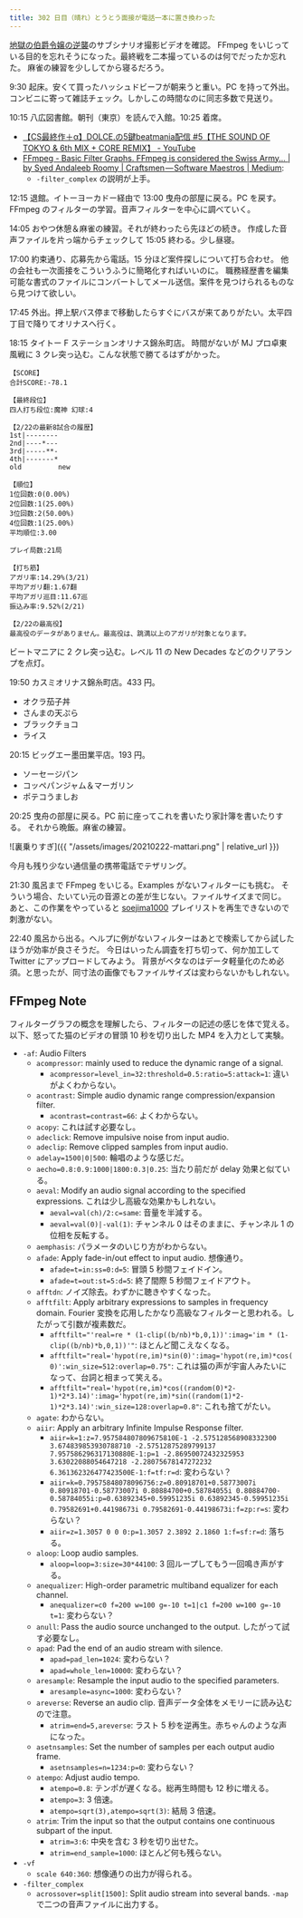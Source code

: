 ```yaml
---
title: 302 日目（晴れ）とうとう面接が電話一本に置き換わった
---
```


[地獄の伯爵令嬢の逆襲][bshf21a]のサブシナリオ撮影ビデオを確認。
FFmpeg をいじっている目的を忘れそうになった。最終戦を二本撮っているのは何でだったか忘れた。
麻雀の練習を少ししてから寝るだろう。

9:30 起床。安くて買ったハッシュドビーフが朝来うと重い。PC を持って外出。
コンビニに寄って雑誌チェック。しかしこの時間なのに同志多数で見送り。

10:15 八広図書館。朝刊（東京）を読んで入館。10:25 着席。

* [【CS最終作＋α】DOLCE.の5鍵beatmania配信 &#x23;5【THE SOUND OF TOKYO & 6th MIX + CORE REMIX】 - YouTube](https://www.youtube.com/watch?v=ShrAeac3JOw)
* [FFmpeg - Basic Filter Graphs. FFmpeg is considered the Swiss Army… &#124; by Syed Andaleeb Roomy &#124; Craftsmen — Software Maestros &#124; Medium](https://medium.com/craftsmenltd/ffmpeg-basic-filter-graphs-74f287dc104e):
  * `-filter_complex` の説明が上手。

12:15 退館。イトーヨーカドー経由で 13:00 曳舟の部屋に戻る。PC を戻す。
FFmpeg のフィルターの学習。音声フィルターを中心に調べていく。

14:05 おやつ休憩＆麻雀の練習。それが終わったら先ほどの続き。
作成した音声ファイルを片っ端からチェックして 15:05 終わる。少し昼寝。

17:00 約束通り、応募先から電話。15 分ほど案件探しについて打ち合わせ。
他の会社も一次面接をこういうふうに簡略化すればいいのに。
職務経歴書を編集可能な書式のファイルにコンバートしてメール送信。案件を見つけられるものなら見つけて欲しい。

17:45 外出。押上駅バス停まで移動したらすぐにバスが来てありがたい。太平四丁目で降りてオリナスへ行く。

18:15 タイトー F ステーションオリナス錦糸町店。
時間がないが MJ プロ卓東風戦に 3 クレ突っ込む。こんな状態で勝てるはずがかった。

```text
【SCORE】
合計SCORE:-78.1

【最終段位】
四人打ち段位:魔神 幻球:4

【2/22の最新8試合の履歴】
1st|--------
2nd|----*---
3rd|-----**-
4th|-------*
old         new

【順位】
1位回数:0(0.00%)
2位回数:1(25.00%)
3位回数:2(50.00%)
4位回数:1(25.00%)
平均順位:3.00

プレイ局数:21局

【打ち筋】
アガリ率:14.29%(3/21)
平均アガリ翻:1.67翻
平均アガリ巡目:11.67巡
振込み率:9.52%(2/21)

【2/22の最高役】
最高役のデータがありません。最高役は、跳満以上のアガリが対象となります。
```

ビートマニアに 2 クレ突っ込む。レベル 11 の New Decades などのクリアランプを点灯。

19:50 カスミオリナス錦糸町店。433 円。

* オクラ茄子丼
* さんまの天ぷら
* ブラックチョコ
* ライス

20:15 ビッグエー墨田業平店。193 円。

* ソーセージパン
* コッペパンジャム＆マーガリン
* ポテコうましお

20:25 曳舟の部屋に戻る。PC 前に座ってこれを書いたり家計簿を書いたりする。
それから晩飯。麻雀の練習。

![裏乗りすぎ]({{ "/assets/images/20210222-mattari.png" | relative_url }})

今月も残り少ない通信量の携帯電話でテザリング。

21:30 風呂まで FFmpeg をいじる。Examples がないフィルターにも挑む。
そういう場合、たいてい元の音源との差が生じない。ファイルサイズまで同じ。
あと、この作業をやっていると [soejima1000] プレイリストを再生できないので刺激がない。

22:40 風呂から出る。ヘルプに例がないフィルターはあとで検索してから試したほうが効率が良さそうだ。
今日はいったん調査を打ち切って、何か加工して Twitter にアップロードしてみよう。
背景がベタなのはデータ軽量化のため必須。と思ったが、同寸法の画像でもファイルサイズは変わらないかもしれない。

## FFmpeg Note

フィルターグラフの概念を理解したら、フィルターの記述の感じを体で覚える。
以下、怒ってた猫のビデオの冒頭 10 秒を切り出した MP4 を入力として実験。

* `-af`: Audio Filters
  * `acompressor`: mainly used to reduce the dynamic range of a signal.
    * `acompressor=level_in=32:threshold=0.5:ratio=5:attack=1`: 違いがよくわからない。
  * `acontrast`: Simple audio dynamic range compression/expansion filter.
    * `acontrast=contrast=66`: よくわからない。
  * `acopy`: これは試す必要なし。
  * `adeclick`: Remove impulsive noise from input audio.
  * `adeclip`: Remove clipped samples from input audio.
  * `adelay=1500|0|500`: 輪唱のような感じだ。
  * `aecho=0.8:0.9:1000|1800:0.3|0.25`: 当たり前だが delay 効果と似ている。
  * `aeval`: Modify an audio signal according to the specified expressions. これは少し高級な効果かもしれない。
    * `aeval=val(ch)/2:c=same`: 音量を半減する。
    * `aeval=val(0)|-val(1)`: チャンネル 0 はそのままに、チャンネル 1 の位相を反転する。
  * `aemphasis`: パラメータのいじり方がわからない。
  * `afade`: Apply fade-in/out effect to input audio. 想像通り。
    * `afade=t=in:ss=0:d=5`: 冒頭 5 秒間フェイドイン。
    * `afade=t=out:st=5:d=5`: 終了間際 5 秒間フェイドアウト。
  * `afftdn`: ノイズ除去。わずかに聴きやすくなった。
  * `afftfilt`: Apply arbitrary expressions to samples in frequency domain.
    Fourier 変換を応用したかなり高級なフィルターと思われる。したがって引数が複素数だ。
    * `afftfilt="'real=re * (1-clip((b/nb)*b,0,1))':imag='im * (1-clip((b/nb)*b,0,1))'"`: ほとんど聞こえなくなる。
    * `afftfilt="real='hypot(re,im)*sin(0)':imag='hypot(re,im)*cos(0)':win_size=512:overlap=0.75"`: これは猫の声が宇宙人みたいになって、台詞と相まって笑える。
    * `afftfilt="real='hypot(re,im)*cos((random(0)*2-1)*2*3.14)':imag='hypot(re,im)*sin((random(1)*2-1)*2*3.14)':win_size=128:overlap=0.8"`: これも捨てがたい。
  * `agate`: わからない。
  * `aiir`: Apply an arbitrary Infinite Impulse Response filter.
    * `aiir=k=1:z=7.957584807809675810E-1 -2.575128568908332300 3.674839853930788710 -2.57512875289799137 7.957586296317130880E-1:p=1 -2.86950072432325953 3.63022088054647218 -2.28075678147272232 6.361362326477423500E-1:f=tf:r=d`: 変わらない？
    * `aiir=k=0.79575848078096756:z=0.80918701+0.58773007i 0.80918701-0.58773007i 0.80884700+0.58784055i 0.80884700-0.58784055i:p=0.63892345+0.59951235i 0.63892345-0.59951235i 0.79582691+0.44198673i 0.79582691-0.44198673i:f=zp:r=s`: 変わらない？
    * `aiir=z=1.3057 0 0 0:p=1.3057 2.3892 2.1860 1:f=sf:r=d`: 落ちる。
  * `aloop`: Loop audio samples.
    * `aloop=loop=3:size=30*44100`: 3 回ループしてもう一回鳴き声がする。
  * `anequalizer`: High-order parametric multiband equalizer for each channel.
    * `anequalizer=c0 f=200 w=100 g=-10 t=1|c1 f=200 w=100 g=-10 t=1`: 変わらない？
  * `anull`: Pass the audio source unchanged to the output. したがって試す必要なし。
  * `apad`: Pad the end of an audio stream with silence.
    * `apad=pad_len=1024`: 変わらない？
    * `apad=whole_len=10000`: 変わらない？
  * `aresample`: Resample the input audio to the specified parameters.
    * `aresample=async=1000`: 変わらない？
  * `areverse`: Reverse an audio clip. 音声データ全体をメモリーに読み込むので注意。
    * `atrim=end=5,areverse`: ラスト 5 秒を逆再生。赤ちゃんのような声になった。
  * `asetnsamples`: Set the number of samples per each output audio frame.
    * `asetnsamples=n=1234:p=0`: 変わらない？
  * `atempo`: Adjust audio tempo.
    * `atempo=0.8`: テンポが遅くなる。総再生時間も 12 秒に増える。
    * `atempo=3`: 3 倍速。
    * `atempo=sqrt(3),atempo=sqrt(3)`: 結局 3 倍速。
  * `atrim`: Trim the input so that the output contains one continuous subpart of the input.
    * `atrim=3:6`: 中央を含む 3 秒を切り出せた。
    * `atrim=end_sample=1000`: ほとんど何も残らない。
* `-vf`
  * `scale 640:360`: 想像通りの出力が得られる。
* `-filter_complex`
  * `acrossover=split[1500]`: Split audio stream into several bands. `-map` で二つの音声ファイルに出力する。

[bshf21a]: https://www.freem.ne.jp/win/game/24805
[soejima1000]: https://www.youtube.com/user/soejima1000/videos
